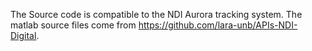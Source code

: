 The Source code is compatible to the NDI Aurora tracking system. The matlab source files come from https://github.com/lara-unb/APIs-NDI-Digital.

